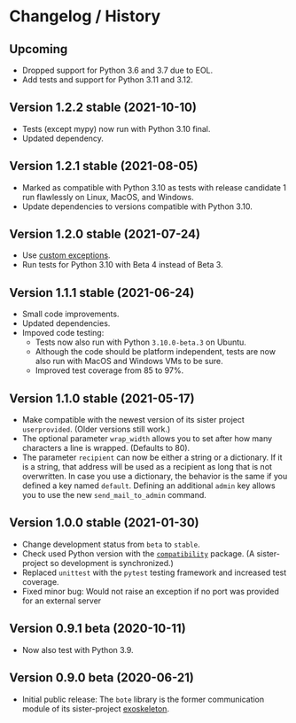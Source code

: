 # Changelog / History

## Upcoming

* Dropped support for Python 3.6 and 3.7 due to EOL.
* Add tests and support for Python 3.11 and 3.12.

## Version 1.2.2 stable (2021-10-10)

* Tests (except mypy) now run with Python 3.10 final.
* Updated dependency.

## Version 1.2.1 stable (2021-08-05)

* Marked as compatible with Python 3.10 as tests with release candidate 1 run flawlessly on Linux, MacOS, and Windows.
* Update dependencies to versions compatible with Python 3.10.

## Version 1.2.0 stable (2021-07-24)

* Use [custom exceptions](bote/err.py).
* Run tests for Python 3.10 with Beta 4 instead of Beta 3.


## Version 1.1.1 stable (2021-06-24)

* Small code improvements.
* Updated dependencies.
* Impoved code testing:
  * Tests now also run with Python `3.10.0-beta.3` on Ubuntu.
  * Although the code should be platform independent, tests are now also run with MacOS and Windows VMs to be sure.
  * Improved test coverage from 85 to 97%.


## Version 1.1.0 stable (2021-05-17)

* Make compatible with the newest version of its sister project `userprovided`. (Older versions still work.)
* The optional parameter `wrap_width` allows you to set after how many characters a line is wrapped. (Defaults to 80).
* The parameter `recipient` can now be either a string or a dictionary. If it is a string, that address will be used as a recipient as long that is not overwritten. In case you use a dictionary, the behavior is the same if you defined a key named `default`. Defining an additional `admin` key allows you to use the new `send_mail_to_admin` command.

## Version 1.0.0 stable (2021-01-30)

* Change development status from `beta` to `stable`.
* Check used Python version with the [`compatibility`](https://github.com/RuedigerVoigt/compatibility) package. (A sister-project so development is synchronized.)
* Replaced `unittest` with the `pytest` testing framework and increased test coverage.
* Fixed minor bug: Would not raise an exception if no port was provided for an external server

## Version 0.9.1 beta (2020-10-11)

* Now also test with Python 3.9.

## Version 0.9.0 beta (2020-06-21)

* Initial public release: The `bote` library is the former communication module of its sister-project [exoskeleton](https://github.com/RuedigerVoigt/exoskeleton "GitHub Repository of exoskeleton").
